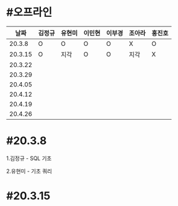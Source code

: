 



# #오프라인

| 날짜    | 김정규 | 유현미 | 이민현 | 이부경 | 조아라 | 홍진호 |
| ------- | ------ | ------ | ------ | ------ | ------ | ------ |
| 20.3.8  |   O    |   O     |   O     |    O    |   X     |  O      |
| 20.3.15 |   O     |   지각     |  O      |   O     |   지각     |  X    |
| 20.3.22 |        |        |        |        |        |        |
| 20.3.29 |        |        |        |        |        |        |
| 20.4.05 |        |        |        |        |        |        |
| 20.4.12 |        |        |        |        |        |        |
| 20.4.19 |        |        |        |        |        |        |
| 20.4.26 |        |        |        |        |        |        |



# #20.3.8

1.김정규 - SQL 기초

2.유현미 - 기초 쿼리

# #20.3.15


